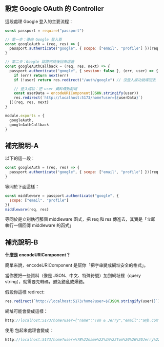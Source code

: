 ## 設定 Google OAuth 的 Controller

這段處理 Google 登入的主要流程：

```js
const passport = require("passport")

// 第一步：導向 Google 登入頁
const googleAuth = (req, res) => {
  passport.authenticate("google", { scope: ["email", "profile"] })(req, res)
}

// 第二步：Google 認證完成後回來這邊
const googleAuthCallback = (req, res, next) => {
  passport.authenticate("google", { session: false }, (err, user) => {
    if (err) return next(err)
    if (!user) return res.redirect("/auth/google") // 沒登入成功就導回去

    // 登入成功：把 user 資料傳到前端
    const userData = encodeURIComponent(JSON.stringify(user))
    res.redirect(`http://localhost:5173/home?user=${userData}`)
  })(req, res, next)
}

module.exports = {
  googleAuth,
  googleAuthCallback
}
```

## 補充說明-A

以下的這一段：

```js
const googleAuth = (req, res) => {
  passport.authenticate("google", { scope: ["email", "profile"] })(req, res)
}
```

等同於下面這樣：

```js
const middleware = passport.authenticate("google", {
  scope: ["email", "profile"]
})
middleware(req, res)
```

等同於是立刻執行那個 middleware 函式，把 req 和 res 傳進去，其實是「立即執行一個回傳 middleware 的函式」

## 補充說明-B

**什麼是 encodeURIComponent？**

簡單來說，encodeURIComponent 是幫你「把字串變成網址安全的格式」。

當你要把一些資料（像是 JSON、中文、特殊符號）加到網址裡（query string），就需要先轉碼，避免錯亂或爆錯。

假設你這樣 redirect:

```js
res.redirect(`http://localhost:5173/home?user=${JSON.stringify(user)}`)
```

網址可能會變成這樣：
```js
http://localhost:5173/home?user={"name":"Tom & Jerry","email":"a@b.com"}
```

使用 包起來處理會變成：

```js
http://localhost:5173/home?user=%7B%22name%22%3A%22Tom%20%26%20Jerry%22%2C%22email%22%3A%22a%40b.com%22%7D
```